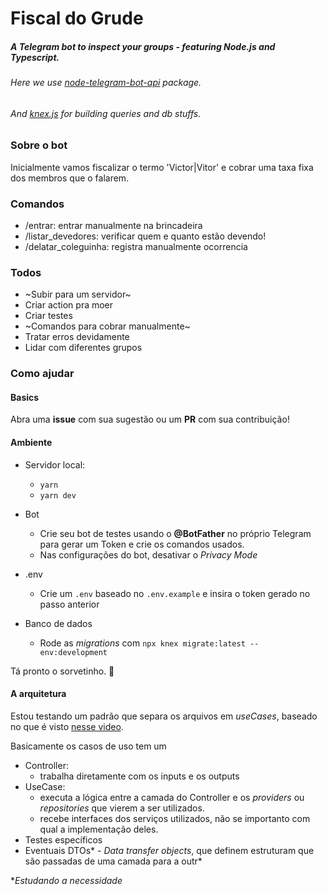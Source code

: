 # Fiscal do Grude
##### A Telegram bot to inspect your groups - featuring Node.js and Typescript. 
###### Here we use [node-telegram-bot-api](https://www.npmjs.com/package/node-telegram-bot-api) package.
###### And [knex.js](http://knexjs.org/) for building queries and db stuffs.

### Sobre o bot
Inicialmente vamos fiscalizar o termo 'Victor|Vitor' e cobrar uma taxa fixa dos membros que o falarem.

### Comandos
- /entrar: entrar manualmente na brincadeira
- /listar_devedores: verificar quem e quanto estão devendo!
- /delatar_coleguinha: registra manualmente ocorrencia

### Todos
- ~Subir para um servidor~
- Criar action pra moer
- Criar testes
- ~Comandos para cobrar manualmente~
- Tratar erros devidamente
- Lidar com diferentes grupos

### Como ajudar

#### Basics

Abra uma **issue** com sua sugestão ou um **PR** com sua contribuição!

#### Ambiente

- Servidor local:
  - `yarn` 
  - `yarn dev`

- Bot
  - Crie seu bot de testes usando o **@BotFather** no próprio Telegram para gerar um Token e crie os comandos usados.
  - Nas configurações do bot, desativar o *Privacy Mode*
  
- .env
  - Crie um `.env` baseado no `.env.example` e insira o token gerado no passo anterior

- Banco de dados
  - Rode as *migrations* com `npx knex migrate:latest --env:development`

Tá pronto o sorvetinho. 🍨

#### A arquitetura

Estou testando um padrão que separa os arquivos em *useCases*, baseado no que é visto [nesse video](https://youtu.be/vAV4Vy4jfkc "Qualquer semelhança é mera coincidência").

Basicamente os casos de uso tem um 
  - Controller: 
    - trabalha diretamente com os inputs e os outputs
  - UseCase: 
    - executa a lógica entre a camada do Controller e os *providers* ou *repositories* que vierem a ser utilizados.
    - recebe interfaces dos serviços utilizados, não se importanto com qual a implementação deles.
  - Testes específicos
  - Eventuais DTOs* - *Data transfer objects*, que definem estruturam que são passadas de uma camada para a outr*

  **Estudando a necessidade*
